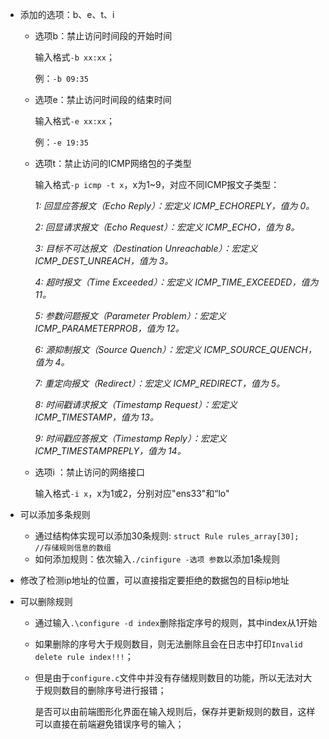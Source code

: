 - 添加的选项：b、e、t、i

  - 选项b：禁止访问时间段的开始时间

    输入格式`-b xx:xx`；

    例：`-b 09:35`

  - 选项e：禁止访问时间段的结束时间

    输入格式`-e xx:xx`；

    例：`-e 19:35`

  - 选项t：禁止访问的ICMP网络包的子类型

    输入格式`-p icmp -t x`，x为1~9，对应不同ICMP报文子类型：

    *1: 回显应答报文（Echo Reply）：宏定义 ICMP_ECHOREPLY，值为 0。*

    *2: 回显请求报文（Echo Request）：宏定义 ICMP_ECHO，值为 8。*
  
    *3: 目标不可达报文（Destination Unreachable）：宏定义 ICMP_DEST_UNREACH，值为 3。*
  
    *4: 超时报文（Time Exceeded）：宏定义 ICMP_TIME_EXCEEDED，值为 11。*
  
    *5: 参数问题报文（Parameter Problem）：宏定义 ICMP_PARAMETERPROB，值为 12。*
  
    *6: 源抑制报文（Source Quench）：宏定义 ICMP_SOURCE_QUENCH，值为 4。*
  
    *7: 重定向报文（Redirect）：宏定义 ICMP_REDIRECT，值为 5。*
  
    *8: 时间戳请求报文（Timestamp Request）：宏定义 ICMP_TIMESTAMP，值为 13。*
  
    *9: 时间戳应答报文（Timestamp Reply）：宏定义 ICMP_TIMESTAMPREPLY，值为 14。*
  
  - 选项i ：禁止访问的网络接口
  
    输入格式`-i x`，x为1或2，分别对应"ens33"和“lo"
  
- 可以添加多条规则

  - 通过结构体实现可以添加30条规则: `struct Rule rules_array[30];    //存储规则信息的数组`
  - 如何添加规则：依次输入`./cinfigure -选项 参数`以添加1条规则
  
- 修改了检测ip地址的位置，可以直接指定要拒绝的数据包的目标ip地址

- 可以删除规则

  - 通过输入`.\configure -d index`删除指定序号的规则，其中index从1开始
  
  - 如果删除的序号大于规则数目，则无法删除且会在日志中打印`Invalid delete rule index!!!`；
  
  - 但是由于`configure.c`文件中并没有存储规则数目的功能，所以无法对大于规则数目的删除序号进行报错；
  
    是否可以由前端图形化界面在输入规则后，保存并更新规则的数目，这样可以直接在前端避免错误序号的输入；

